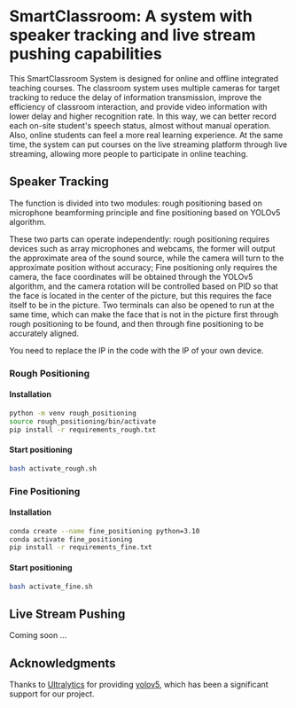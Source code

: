 # SmartClassroom: A system with speaker tracking and live stream pushing capabilities

This SmartClassroom System is designed for online and offline integrated teaching courses. The classroom system uses multiple cameras for target tracking to reduce the delay of information transmission, improve the efficiency of classroom interaction, and provide video information with lower delay and higher recognition rate. In this way, we can better record each on-site student's speech status, almost without manual operation. Also, online students can feel a more real learning experience. At the same time, the system can put courses on the live streaming platform through live streaming, allowing more people to participate in online teaching. 



## Speaker Tracking

The function is divided into two modules: rough positioning based on microphone beamforming principle and fine positioning based on YOLOv5 algorithm.

These two parts can operate independently: rough positioning requires devices such as array microphones and webcams, the former will output the approximate area of the sound source, while the camera will turn to the approximate position without accuracy; Fine positioning only requires the camera, the face coordinates will be obtained through the YOLOv5 algorithm, and the camera rotation will be controlled based on PID so that the face is located in the center of the picture, but this requires the face itself to be in the picture. Two terminals can also be opened to run at the same time, which can make the face that is not in the picture first through rough positioning to be found, and then through fine positioning to be accurately aligned.

You need to replace the IP in the code with the IP of your own device.

### Rough Positioning

#### Installation

```bash
python -m venv rough_positioning
source rough_positioning/bin/activate
pip install -r requirements_rough.txt
```

#### Start positioning

```bash
bash activate_rough.sh
```

### Fine Positioning

#### Installation

```bash
conda create --name fine_positioning python=3.10
conda activate fine_positioning
pip install -r requirements_fine.txt
```

#### Start positioning

```bash
bash activate_fine.sh
```



## Live Stream Pushing

Coming soon ...



## Acknowledgments 

Thanks to [Ultralytics](https://github.com/ultralytics) for providing [yolov5](https://github.com/ultralytics/yolov5), which has been a significant support for our project.